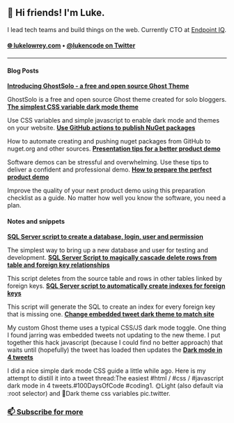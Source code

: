 <h2>👋 Hi friends! I'm Luke.</h3>

I lead tech teams and build things on the web. Currently CTO at [Endpoint IQ](https://endpointiq.com.au/'). 

<h4>
  <a href="https://lukelowrey.com">🌐 lukelowrey.com</a> • 
  <a href="https://twitter.com/lukencode">@lukencode on Twitter</a>
</h4>

<hr />

#### Blog Posts
<!--START_SECTION:feed-->
**[Introducing GhostSolo - a free and open source Ghost Theme](https:&#x2F;&#x2F;lukelowrey.com&#x2F;ghostsolo-a-free-and-open-source-ghost-theme&#x2F;)**

GhostSolo is a free and open source Ghost theme created for solo bloggers.
**[The simplest CSS variable dark mode theme](https:&#x2F;&#x2F;lukelowrey.com&#x2F;css-variable-theme-switcher&#x2F;)**

Use CSS variables and simple javascript to enable dark mode and themes on your website.
**[Use GitHub actions to publish NuGet packages](https:&#x2F;&#x2F;lukelowrey.com&#x2F;use-github-actions-to-publish-nuget-packages&#x2F;)**

How to automate creating and pushing nuget packages from GitHub to nuget.org and other sources.
**[Presentation tips for a better product demo](https:&#x2F;&#x2F;lukelowrey.com&#x2F;product-demo-presentation-tips&#x2F;)**

Software demos can be stressful and overwhelming. Use these tips to deliver a confident and professional demo.
**[How to prepare the perfect product demo](https:&#x2F;&#x2F;lukelowrey.com&#x2F;product-demo-checklist&#x2F;)**

Improve the quality of your next product demo using this preparation checklist as a guide. No matter how well you know the software, you need a plan.
<!--END_SECTION:feed-->

#### Notes and snippets
<!--START_SECTION:notes-->
**[SQL Server script to create a database, login, user and permission](https:&#x2F;&#x2F;lukelowrey.com&#x2F;sql-server-script-to-create-a-database-user-a&#x2F;)**

The simplest way to bring up a new database and user for testing and development.
**[SQL Server Script to magically cascade delete rows from table and foreign key relationships](https:&#x2F;&#x2F;lukelowrey.com&#x2F;magic-cacscade-delete-sql-server-script&#x2F;)**

This script deletes from the source table and rows in other tables linked by foreign keys.
**[SQL Server script to automatically create indexes for foreign keys](https:&#x2F;&#x2F;lukelowrey.com&#x2F;sql-server-script-to-automatically-create-indexes-for-foreign-keys&#x2F;)**

This script will generate the SQL to create an index for every foreign key that is missing one.
**[Change embedded tweet dark theme to match site](https:&#x2F;&#x2F;lukelowrey.com&#x2F;change-embedded-tweet-dark-theme-to-match-site&#x2F;)**

My custom Ghost theme uses a typical CSS&#x2F;JS dark mode toggle. One thing I found jarring was embedded tweets not updating to the new theme. I put together this hack javascript (because I could find no better approach) that waits until (hopefully) the tweet has loaded then updates the
**[Dark mode in 4 tweets](https:&#x2F;&#x2F;lukelowrey.com&#x2F;dark-mode-in-four-tweets&#x2F;)**

I did a nice simple dark mode CSS guide a little while ago. Here is my attempt to distill it into a tweet thread:The easiest #html &#x2F; #css &#x2F; #javascript dark mode in 4 tweets.#100DaysOfCode #coding1. 🌞Light (also default via :root selector) and 🌙Dark theme css variables pic.twitter.
<!--END_SECTION:notes-->

### [📫 Subscribe for more](https://lukelowrey.com/signup/)
